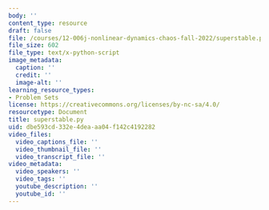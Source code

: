 ```yaml
---
body: ''
content_type: resource
draft: false
file: /courses/12-006j-nonlinear-dynamics-chaos-fall-2022/superstable.py
file_size: 602
file_type: text/x-python-script
image_metadata:
  caption: ''
  credit: ''
  image-alt: ''
learning_resource_types:
- Problem Sets
license: https://creativecommons.org/licenses/by-nc-sa/4.0/
resourcetype: Document
title: superstable.py
uid: dbe593cd-332e-4dea-aa04-f142c4192282
video_files:
  video_captions_file: ''
  video_thumbnail_file: ''
  video_transcript_file: ''
video_metadata:
  video_speakers: ''
  video_tags: ''
  youtube_description: ''
  youtube_id: ''
---
```

